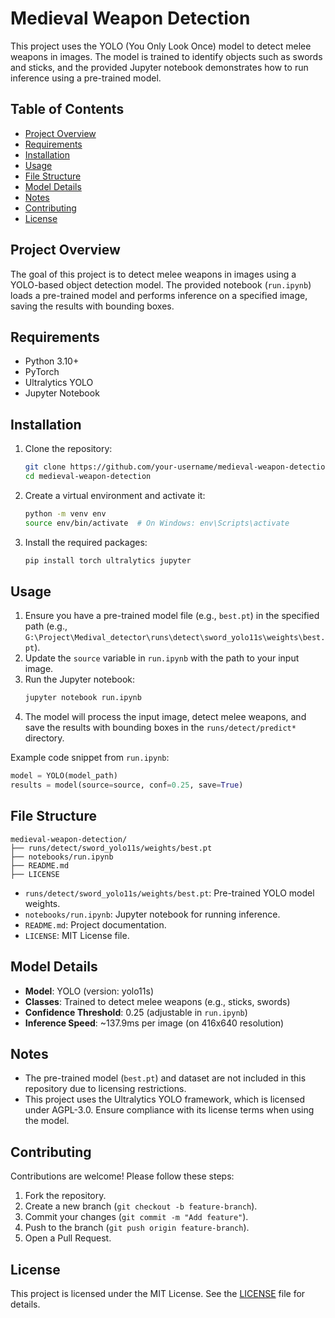 # Medieval Weapon Detection

This project uses the YOLO (You Only Look Once) model to detect melee weapons in images. The model is trained to identify objects such as swords and sticks, and the provided Jupyter notebook demonstrates how to run inference using a pre-trained model.

## Table of Contents
- [Project Overview](#project-overview)
- [Requirements](#requirements)
- [Installation](#installation)
- [Usage](#usage)
- [File Structure](#file-structure)
- [Model Details](#model-details)
- [Notes](#notes)
- [Contributing](#contributing)
- [License](#license)

## Project Overview
The goal of this project is to detect melee weapons in images using a YOLO-based object detection model. The provided notebook (`run.ipynb`) loads a pre-trained model and performs inference on a specified image, saving the results with bounding boxes.

## Requirements
- Python 3.10+
- PyTorch
- Ultralytics YOLO
- Jupyter Notebook

## Installation
1. Clone the repository:
   ```bash
   git clone https://github.com/your-username/medieval-weapon-detection.git
   cd medieval-weapon-detection
   ```

2. Create a virtual environment and activate it:
   ```bash
   python -m venv env
   source env/bin/activate  # On Windows: env\Scripts\activate
   ```

3. Install the required packages:
   ```bash
   pip install torch ultralytics jupyter
   ```

## Usage
1. Ensure you have a pre-trained model file (e.g., `best.pt`) in the specified path (e.g., `G:\Project\Medival_detector\runs\detect\sword_yolo11s\weights\best.pt`).
2. Update the `source` variable in `run.ipynb` with the path to your input image.
3. Run the Jupyter notebook:
   ```bash
   jupyter notebook run.ipynb
   ```
4. The model will process the input image, detect melee weapons, and save the results with bounding boxes in the `runs/detect/predict*` directory.

Example code snippet from `run.ipynb`:
```python
model = YOLO(model_path)
results = model(source=source, conf=0.25, save=True)
```

## File Structure
```
medieval-weapon-detection/
├── runs/detect/sword_yolo11s/weights/best.pt
├── notebooks/run.ipynb
├── README.md
├── LICENSE
```

- `runs/detect/sword_yolo11s/weights/best.pt`: Pre-trained YOLO model weights.
- `notebooks/run.ipynb`: Jupyter notebook for running inference.
- `README.md`: Project documentation.
- `LICENSE`: MIT License file.

## Model Details
- **Model**: YOLO (version: yolo11s)
- **Classes**: Trained to detect melee weapons (e.g., sticks, swords)
- **Confidence Threshold**: 0.25 (adjustable in `run.ipynb`)
- **Inference Speed**: ~137.9ms per image (on 416x640 resolution)

## Notes
- The pre-trained model (`best.pt`) and dataset are not included in this repository due to licensing restrictions.
- This project uses the Ultralytics YOLO framework, which is licensed under AGPL-3.0. Ensure compliance with its license terms when using the model.

## Contributing
Contributions are welcome! Please follow these steps:
1. Fork the repository.
2. Create a new branch (`git checkout -b feature-branch`).
3. Commit your changes (`git commit -m "Add feature"`).
4. Push to the branch (`git push origin feature-branch`).
5. Open a Pull Request.

## License
This project is licensed under the MIT License. See the [LICENSE](LICENSE) file for details.